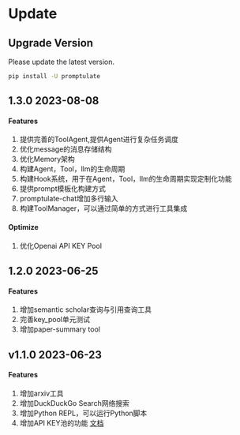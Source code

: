 # Update

## Upgrade Version

Please update the latest version.

```bash
pip install -U promptulate
```

## 1.3.0 2023-08-08

#### Features

1. 提供完善的ToolAgent,提供Agent进行复杂任务调度 
2. 优化message的消息存储结构 
3. 优化Memory架构 
4. 构建Agent，Tool，llm的生命周期 
5. 构建Hook系统，用于在Agent，Tool，llm的生命周期实现定制化功能 
6. 提供prompt模板化构建方式 
7. promptulate-chat增加多行输入 
8. 构建ToolManager，可以通过简单的方式进行工具集成

#### Optimize

1. 优化Openai API KEY Pool



## 1.2.0 2023-06-25

#### Features

1. 增加semantic scholar查询与引用查询工具
2. 完善key_pool单元测试
3. 增加paper-summary tool

## v1.1.0 2023-06-23

#### Features

1. 增加arxiv工具
2. 增加DuckDuckGo Search网络搜索
3. 增加Python REPL，可以运行Python脚本
4. 增加API KEY池的功能 [文档](modules/llm.md#key池)
